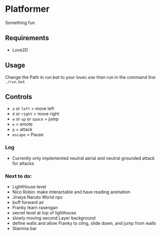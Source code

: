 # Platformer
Something fun
## Requirements
* Love2D
## Usage
Change the Path in *run.bat* to your *lovec.exe* then run in the command line\
```./run.bat```
## Controls
* ```a``` or ```left``` = move left
* ```d``` or ```right``` = move right
* ```w``` or ```up``` or ```space``` = jump
* ```e``` = emote
* ```p``` = attack
* ```escape``` = Pause
### Log
* Currently only implemented neutral aerial and neutral grounded attack for attacks
### Next to do:
* LightHouse level
* Nico Robin: make interactable and have reading animation
* Jiraiya Naruto World npc
* buff forward air
* Franky learn rasengan
* secret level at top of lighthouse
* slowly moving second Layer background
* define walls and allow Franky to cling, slide down, and jump from walls
* Stamina bar